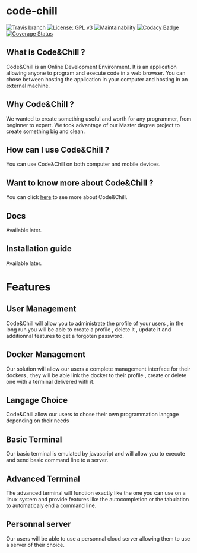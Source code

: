 # code-chill

[![Travis branch](https://img.shields.io/travis/CodeChillAlluna/code-chill/master.svg?style=flat-square)](https://travis-ci.org/CodeChillAlluna/code-chill)
[![License: GPL v3](https://img.shields.io/badge/License-GPL%20v3-blue.svg)](https://github.com/CodeChillAlluna/code-chill/blob/master/LICENSE)
[![Maintainability](https://api.codeclimate.com/v1/badges/b61e96a6f14db189b5b1/maintainability)](https://codeclimate.com/github/CodeChillAlluna/code-chill/maintainability)
[![Codacy Badge](https://api.codacy.com/project/badge/Grade/3373b12b915d4be68943182e1c2ff979)](https://www.codacy.com/app/Lulu300/code-chill?utm_source=github.com&amp;utm_medium=referral&amp;utm_content=CodeChillAlluna/code-chill&amp;utm_campaign=Badge_Grade)
[![Coverage Status](https://coveralls.io/repos/github/CodeChillAlluna/code-chill/badge.svg?branch=master)](https://coveralls.io/github/CodeChillAlluna/code-chill?branch=master)

## What is Code&Chill ?
Code&Chill is an Online Development Environment.
It is an application allowing anyone to program and execute code in a web browser.
You can chose between hosting the application in your computer and hosting in an external machine.

## Why Code&Chill ?
We wanted to create something useful and worth for any programmer, from beginner to expert. We took advantage of our Master degree project to create something big and clean.

## How can I use Code&Chill ?
You can use Code&Chill on both computer and mobile devices.

## Want to know more about Code&Chill ?
You can click <a href="https://github.com/CodeChillAlluna/code-chill">here</a> to see more about Code&Chill.

## Docs
Available later.

## Installation guide
Available later.

# Features
## User Management 
Code&Chill will allow you to administrate the profile of your users , in the long run you will be able to create  a profile , delete it , update it  and additionnal features to get a forgoten password.
## Docker Management
Our solution will allow our users a complete management interface for their dockers , they will be able link the docker to their profile , create or delete one with a terminal delivered with it.
## Langage Choice
Code&Chill allow our users to chose their own programmation langage depending on their needs
## Basic Terminal 
 Our basic terminal is emulated by javascript and will allow you to execute and send basic command line to a server.
## Advanced Terminal
The advanced terminal will function exactly like the one you can use on a linux system and provide features like the autocompletion or the tabulation to automaticaly end a command line.
## Personnal server
 Our users will be able to use a personnal cloud server allowing them to use a server of their choice.
